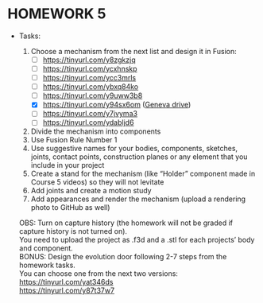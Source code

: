 # HOMEWORK 5

   - Tasks:
       1. Choose a mechanism from the next list and design it in Fusion:
          - [ ] https://tinyurl.com/y8zgkzjq
          - [ ] https://tinyurl.com/ycxhnskp
          - [ ] https://tinyurl.com/ycc3mrls
          - [ ] https://tinyurl.com/ybxq84ko
          - [ ] https://tinyurl.com/y9uww3b8
          - [x] https://tinyurl.com/y94sx6om ([Geneva drive](https://en.wikipedia.org/wiki/Geneva_drive))
          - [ ] https://tinyurl.com/y7jvyma3
          - [ ] https://tinyurl.com/ydabljd6
        2. Divide the mechanism into components
        3. Use Fusion Rule Number 1
        4. Use suggestive names for your bodies, components, sketches, joints,
          contact points, construction planes or any element that you include in your
          project
        5. Create a stand for the mechanism (like “Holder” component made in
          Course 5 videos) so they will not levitate
        6. Add joints and create a motion study
        7. Add appearances and render the mechanism (upload a rendering photo to
          GitHub as well) 
          
        OBS: Turn on capture history (the homework will not be graded if capture
        history is not turned on).  
        You need to upload the project as .f3d and a .stl for each projects’ body
        and component.  
        BONUS: Design the evolution door following 2-7 steps from the homework tasks.  
        You can choose one from the next two versions:  
        https://tinyurl.com/yat346ds  
        https://tinyurl.com/y87t37w7  
